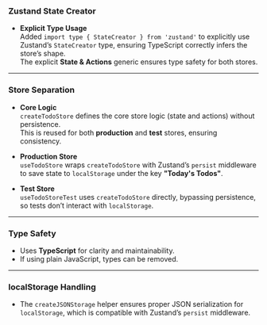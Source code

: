 ### Zustand State Creator

- **Explicit Type Usage**  
  Added `import type { StateCreator } from 'zustand'` to explicitly use Zustand’s `StateCreator` type, ensuring TypeScript correctly infers the store’s shape.  
  The explicit **State & Actions** generic ensures type safety for both stores.

---

### Store Separation

- **Core Logic**  
  `createTodoStore` defines the core store logic (state and actions) without persistence.  
  This is reused for both **production** and **test** stores, ensuring consistency.

- **Production Store**  
  `useTodoStore` wraps `createTodoStore` with Zustand’s `persist` middleware to save state to `localStorage` under the key **"Today's Todos"**.

- **Test Store**  
  `useTodoStoreTest` uses `createTodoStore` directly, bypassing persistence, so tests don’t interact with `localStorage`.

---

### Type Safety

- Uses **TypeScript** for clarity and maintainability.
- If using plain JavaScript, types can be removed.

---

### localStorage Handling

- The `createJSONStorage` helper ensures proper JSON serialization for `localStorage`, which is compatible with Zustand’s `persist` middleware.
